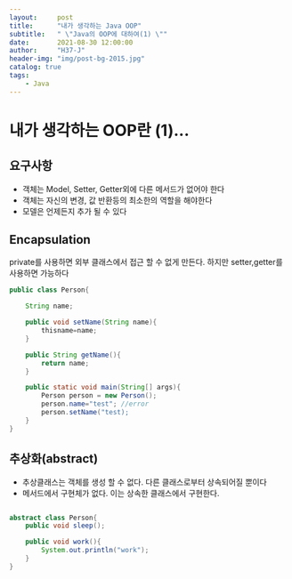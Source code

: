 ```yaml
---
layout:     post
title:      "내가 생각하는 Java OOP"
subtitle:   " \"Java의 OOP에 대하여(1) \""
date:       2021-08-30 12:00:00
author:     "H37-J"
header-img: "img/post-bg-2015.jpg"
catalog: true
tags:
    - Java
---
```


# 내가 생각하는 OOP란 (1)...

## 요구사항 
* 객체는 Model, Setter, Getter외에 다른 메서드가 없어야 한다
* 객체는 자신의 변경, 값 반환등의 최소한의 역할을 해야한다
* 모델은 언제든지 추가 될 수 있다

## Encapsulation
private를 사용하면 외부 클래스에서 접근 할 수 없게 만든다.
하지만 setter,getter를 사용하면 가능하다

```java
public class Person{

    String name;

    public void setName(String name){
        thisname=name;
    }

    public String getName(){
        return name;
    }

    public static void main(String[] args){
        Person person = new Person();
        person.name="test"; //error
        person.setName("test);
    }
}

```

## 추상화(abstract)
* 추상클래스는 객체를 생성 할 수 없다. 다른 클래스로부터 상속되어질 뿐이다
* 메서드에서 구현체가 없다. 이는 상속한 클래스에서 구현한다.

```java

abstract class Person{
    public void sleep();

    public void work(){
        System.out.println("work");
    }
}
```